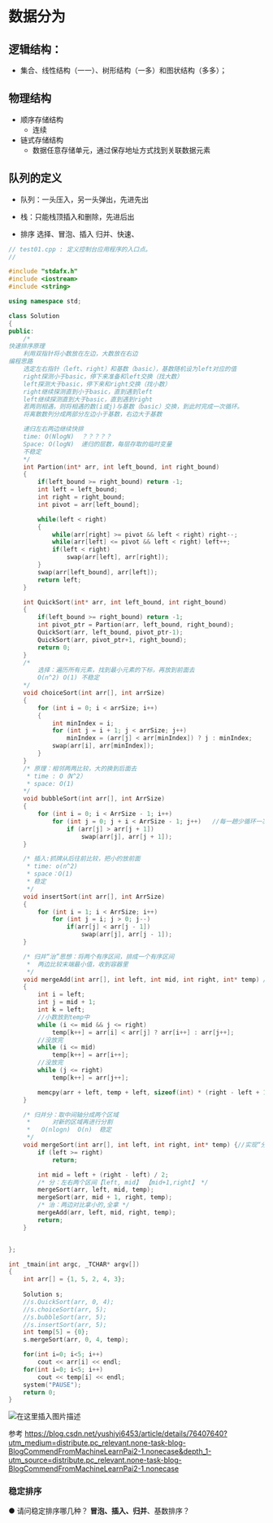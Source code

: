 # 数据分为
## 逻辑结构：
- 集合、线性结构（一一）、树形结构（一多）和图状结构（多多）；

## 物理结构
- 顺序存储结构
	- 连续
- 链式存储结构
	- 数据任意存储单元，通过保存地址方式找到关联数据元素

## 队列的定义
- 队列：一头压入，另一头弹出，先进先出
- 栈：只能栈顶插入和删除，先进后出


- 排序
选择、冒泡、插入
归并、快速、

```cpp
// test01.cpp : 定义控制台应用程序的入口点。
//

#include "stdafx.h"
#include <iostream>
#include <string>

using namespace std;

class Solution
{
public:
	/* 
快速排序原理
	利用双指针将小数放在左边，大数放在右边
编程思路
	选定左右指针（left、right）和基数（basic），基数随机设为left对应的值
	right探测小于basic，停下来准备和left交换（找大数）
	left探测大于basic，停下来和right交换（找小数）
	right继续探测直到小于basic，直到遇到left
	left继续探测直到大于basic，直到遇到right
	若两则相遇，则将相遇的数(i或j)与基数（basic）交换，到此时完成一次循环。
	将离散数列分成两部分左边小于基数，右边大于基数

	递归左右两边继续快排
	time: O(NlogN)  ？？？？？
	Space: O(logN)  递归的层数，每层存取的临时变量
	不稳定
	*/
	int Partion(int* arr, int left_bound, int right_bound)
	{
		if(left_bound >= right_bound) return -1;
		int left = left_bound;
		int right = right_bound;
		int pivot = arr[left_bound];

		while(left < right)
		{
			while(arr[right] >= pivot && left < right) right--;
			while(arr[left] <= pivot && left < right) left++;
			if(left < right)
				swap(arr[left], arr[right]);
		}
		swap(arr[left_bound], arr[left]);
		return left;
	}

	int QuickSort(int* arr, int left_bound, int right_bound)
	{
		if(left_bound >= right_bound) return -1;
		int pivot_ptr = Partion(arr, left_bound, right_bound);
		QuickSort(arr, left_bound, pivot_ptr-1);
		QuickSort(arr, pivot_ptr+1, right_bound);
		return 0;
	}
	/*
		选择：遍历所有元素，找到最小元素的下标，再放到前面去
		O(n^2) O(1) 不稳定
	*/
	void choiceSort(int arr[], int arrSize)
	{
		for (int i = 0; i < arrSize; i++)
		{
			int minIndex = i;
			for (int j = i + 1; j < arrSize; j++)
				minIndex = (arr[j] < arr[minIndex]) ? j : minIndex;
			swap(arr[i], arr[minIndex]);
		}
	}
	/* 原理：相邻两两比较，大的换到后面去
	 * time : O（N^2）
	 * space: O(1)
	*/
	void bubbleSort(int arr[], int ArrSize)
	{
		for (int i = 0; i < ArrSize - 1; i++)
			for (int j = 0; j + i < ArrSize - 1; j++)	//每一趟少循环一次
				if (arr[j] > arr[j + 1])
					swap(arr[j], arr[j + 1]);
	}

	/* 插入:抓牌从后往前比较，把小的放前面
	 * time: o(n^2)
	 * space：O(1) 
	 * 稳定
	 */
	void insertSort(int arr[], int ArrSize)
	{
		for (int i = 1; i < ArrSize; i++) 
			for (int j = i; j > 0; j--)
				if(arr[j] < arr[j - 1])
					swap(arr[j], arr[j - 1]);
	}

	/* 归并“治”思想：将两个有序区间，排成一个有序区间 
	 *	两边比较末端最小值，收到容器里
	 */
	void mergeAdd(int arr[], int left, int mid, int right, int* temp) //实现“治”
	{
		int i = left;
		int j = mid + 1;
		int k = left;
		//小数放到temp中
		while (i <= mid && j <= right)
			temp[k++] = arr[i] < arr[j] ? arr[i++] : arr[j++];
		//没放完
		while (i <= mid)
			temp[k++] = arr[i++]; 
		//没放完
		while (j <= right)
			temp[k++] = arr[j++];

		memcpy(arr + left, temp + left, sizeof(int) * (right - left + 1));
	}

	/* 归并分：取中间轴分成两个区域
	 *		对新的区域再进行分割
	 *   O(nlogn)  O(n)  稳定
	 */
	void mergeSort(int arr[], int left, int right, int* temp) {//实现“分”
		if (left >= right)
			return;

		int mid = left + (right - left) / 2;
		/* 分：左右两个区间【left, mid】 【mid+1,right】 */
		mergeSort(arr, left, mid, temp);
		mergeSort(arr, mid + 1, right, temp);
		/* 治：两边对比拿小的,全拿 */
		mergeAdd(arr, left, mid, right, temp);
		return;
	}


};

int _tmain(int argc, _TCHAR* argv[])
{
	int arr[] = {1, 5, 2, 4, 3};
	
	Solution s;
	//s.QuickSort(arr, 0, 4);
	//s.choiceSort(arr, 5);
	//s.bubbleSort(arr, 5);
	//s.insertSort(arr, 5);
	int temp[5] = {0};
	s.mergeSort(arr, 0, 4, temp);

	for(int i=0; i<5; i++)
		cout << arr[i] << endl;
	for(int i=0; i<5; i++)
		cout << temp[i] << endl;
	system("PAUSE");
	return 0;
}

```



![在这里插入图片描述](https://img-blog.csdnimg.cn/20200706203652817.png?x-oss-process=image/watermark,type_ZmFuZ3poZW5naGVpdGk,shadow_10,text_aHR0cHM6Ly9ibG9nLmNzZG4ubmV0L3dlaXhpbl80MjE3Mzk0OA==,size_16,color_FFFFFF,t_70)


参考
https://blog.csdn.net/yushiyi6453/article/details/76407640?utm_medium=distribute.pc_relevant.none-task-blog-BlogCommendFromMachineLearnPai2-1.nonecase&depth_1-utm_source=distribute.pc_relevant.none-task-blog-BlogCommendFromMachineLearnPai2-1.nonecase


### 稳定排序
● 请问稳定排序哪几种？
**冒泡、插入、归并**、基数排序？